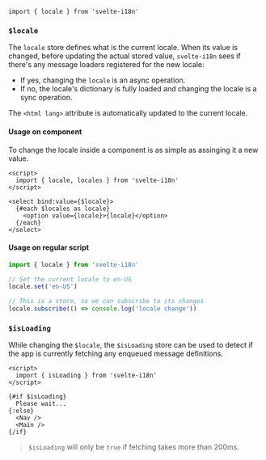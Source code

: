 `import { locale } from 'svelte-i18n'`

<!-- @import "[TOC]" {cmd="toc" depthFrom=1 depthTo=6 orderedList=false} -->

### `$locale`

The `locale` store defines what is the current locale. When its value is changed, before updating the actual stored value, `svelte-i18n` sees if there's any message loaders registered for the new locale:

- If yes, changing the `locale` is an async operation.
- If no, the locale's dictionary is fully loaded and changing the locale is a sync operation.

The `<html lang>` attribute is automatically updated to the current locale.

#### Usage on component

To change the locale inside a component is as simple as assinging it a new value.

```svelte
<script>
  import { locale, locales } from 'svelte-i18n'
</script>

<select bind:value={$locale}>
  {#each $locales as locale}
    <option value={locale}>{locale}</option>
  {/each}
</select>

```

#### Usage on regular script

```js
import { locale } from 'svelte-i18n'

// Set the current locale to en-US
locale.set('en-US')

// This is a store, so we can subscribe to its changes
locale.subscribe(() => console.log('locale change'))
```

### `$isLoading`

While changing the `$locale`, the `$isLoading` store can be used to detect if the app is currently fetching any enqueued message definitions.

```svelte
<script>
  import { isLoading } from 'svelte-i18n'
</script>

{#if $isLoading}
  Please wait...
{:else}
  <Nav />
  <Main />
{/if}
```

> `$isLoading` will only be `true` if fetching takes more than 200ms.
